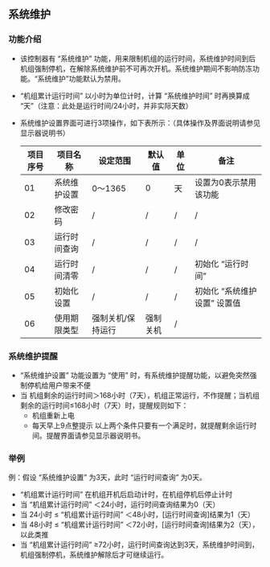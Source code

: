 <!-- 注意事项 -->
<!-- 起始分级标题：##（二级标题） -->

## 系统维护

### 功能介绍

- 该控制器有 “系统维护” 功能，用来限制机组的运行时间，系统维护时间到后机组强制停机，在解除系统维护前不可再次开机。系统维护期间不影响防冻功能。“系统维护”功能默认为禁用。
- “机组累计运行时间” 以小时为单位计时，计算 “系统维护时间” 时再换算成 “天”（注意：此处是运行时间/24小时，并非实际天数）

- 系统维护设置界面可进行3项操作，如下表所示：（具体操作及界面说明请参见显示器说明书）

    | 项目序号 | 项目名称     | 设定范围 | 默认值 | 单位 | 备注                         |
    | -------- | ------------ | -------- | ------ | ---- | ---------------------------- |
    | 01       | 系统维护设置 | 0～1365   | 0      | 天   | 设置为0表示禁用该功能        |
    | 02       | 修改密码     | /        | /      | /    | /                            |
    | 03       | 运行时间查询 | /        | /      | /    | /                            |
    | 04       | 运行时间清零 | /        | /      | /    | 初始化 “运行时间”            |
    | 05       | 初始化设置   | /        | /      | /    | 初始化 “系统维护设置” 设置值 |
    | 06       | 使用期限类型 | 强制关机/保持运行        | 强制关机      | /    |            |****

### 系统维护提醒

- “系统维护设置” 功能设置为 “使用” 时，有系统维护提醒功能，以避免突然强制停机给用户带来不便
- 当 机组剩余的运行时间＞168小时（7天），机组正常运行，不作提醒；当机组剩余的运行时间≤168小时（7天）时，提醒规则如下：
  - 机组重新上电
  - 每天早上9点整提示
    以上两个条件只要有一个满足时，就提醒剩余运行时间。提醒界面请参见显示器说明书。

### 举例

例：假设 “系统维护设置” 为3天，此时 “运行时间查询” 为0天。

- “机组累计运行时间” 在机组开机后启动计时，在机组停机后停止计时
- 当 “机组累计运行时间” ＜24小时，运行时间查询结果为0（天）
- 当 24小时 ≤ “机组累计运行时间” ＜48小时，[运行时间查询]结果为1（天）
- 当 48小时 ≤ “机组累计运行时间” ＜72小时，[运行时间查询]结果为2（天），以此类推
- 当 “机组累计运行时间” ≥72小时，运行时间查询达到3天，系统维护时间到，机组强制停机，系统维护解除后才可继续运行。

